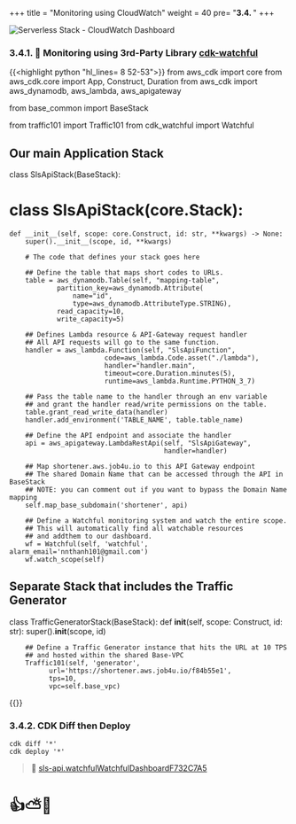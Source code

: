 +++
title = "Monitoring using CloudWatch"
weight = 40
pre= "<b>3.4. </b>"
+++

![Serverless Stack - CloudWatch Dashboard](/images/serverless-python/serverless-stack-dashboard.png)

### 3.4.1. 🎯 Monitoring using 3rd-Party Library [cdk-watchful](https://pypi.org/project/cdk-watchful/) 

{{<highlight python "hl_lines= 8 52-53">}}
from aws_cdk import core
from aws_cdk.core import App, Construct, Duration
from aws_cdk import aws_dynamodb, aws_lambda, aws_apigateway

from base_common import BaseStack

from traffic101 import Traffic101
from cdk_watchful import Watchful

## Our main Application Stack
class SlsApiStack(BaseStack):
# class SlsApiStack(core.Stack):

    def __init__(self, scope: core.Construct, id: str, **kwargs) -> None:
        super().__init__(scope, id, **kwargs)

        # The code that defines your stack goes here
        
        ## Define the table that maps short codes to URLs.
        table = aws_dynamodb.Table(self, "mapping-table",
                partition_key=aws_dynamodb.Attribute(
                    name="id",
                    type=aws_dynamodb.AttributeType.STRING),
                read_capacity=10,
                write_capacity=5)
                
        ## Defines Lambda resource & API-Gateway request handler
        ## All API requests will go to the same function.
        handler = aws_lambda.Function(self, "SlsApiFunction",
                            code=aws_lambda.Code.asset("./lambda"),
                            handler="handler.main",
                            timeout=core.Duration.minutes(5),
                            runtime=aws_lambda.Runtime.PYTHON_3_7)

        ## Pass the table name to the handler through an env variable 
        ## and grant the handler read/write permissions on the table.
        table.grant_read_write_data(handler)
        handler.add_environment('TABLE_NAME', table.table_name)
        
        ## Define the API endpoint and associate the handler
        api = aws_apigateway.LambdaRestApi(self, "SlsApiGateway",
                                           handler=handler)

        ## Map shortener.aws.job4u.io to this API Gateway endpoint
        ## The shared Domain Name that can be accessed through the API in BaseStack
        ## NOTE: you can comment out if you want to bypass the Domain Name mapping
        self.map_base_subdomain('shortener', api)
        
        ## Define a Watchful monitoring system and watch the entire scope.
        ## This will automatically find all watchable resources 
        ## and addthem to our dashboard.
        wf = Watchful(self, 'watchful', alarm_email='nnthanh101@gmail.com')
        wf.watch_scope(self)
        
## Separate Stack that includes the Traffic Generator
class TrafficGeneratorStack(BaseStack):
    def __init__(self, scope: Construct, id: str):
        super().__init__(scope, id)

        ## Define a Traffic Generator instance that hits the URL at 10 TPS
        ## and hosted within the shared Base-VPC
        Traffic101(self, 'generator',
              url='https://shortener.aws.job4u.io/f84b55e1',
              tps=10,
              vpc=self.base_vpc)
{{</highlight>}}

### 3.4.2. CDK Diff then Deploy

```
cdk diff '*'
cdk deploy '*'
```

> 🚀 [sls-api.watchfulWatchfulDashboardF732C7A5](https://console.aws.amazon.com/cloudwatch/home?region=ap-southeast-1#dashboards:name=watchfulDashboard6A2D7A94-bVC8c7qrTBw0)

# 👍⛅🚀
